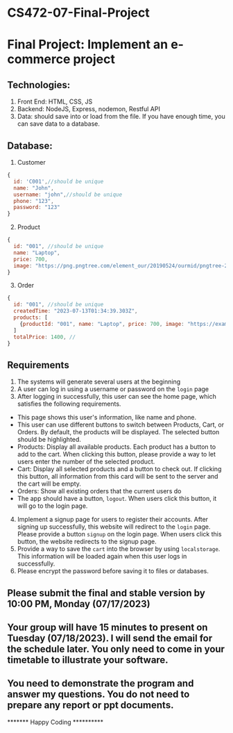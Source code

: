 # CS472-07-Final-Project
# Final Project: Implement an e-commerce project
## Technologies:
1. Front End: HTML, CSS, JS
2. Backend: NodeJS, Express, nodemon, Restful API
3. Data: should save into or load from the file. If you have enough time, you can save data to a database.

## Database:
1. Customer
```JavaScript
{
  id: 'C001',//should be unique
  name: "John",
  username: "john",//should be unique
  phone: "123",
  password: "123"
}
```
2. Product
```JavaScript
{
  id: "001", //should be unique
  name: "Laptop",
  price: 700,
  image: "https://png.pngtree.com/element_our/20190524/ourmid/pngtree-2-5d-electronic-device-laptop-vector-element-image_1101889.jpg"
}
```
3. Order
```JavaScript
{
  id: "001", //should be unique
  createdTime: "2023-07-13T01:34:39.303Z",
  products: [
    {productId: "001", name: "Laptop", price: 700, image: "https://example.com/laptop.png", quantity: 2}
  ]
  totalPrice: 1400, //
}


```
## Requirements
1. The systems will generate several users at the beginning
2. A user can log in using a username or password on the `login` page
3. After logging in successfully, this user can see the home page, which satisfies the following requirements.
* This page shows this user's information, like name and phone.
* This user can use different buttons to switch between Products, Cart, or Orders. By default, the products will be displayed. The selected button should be highlighted.
* Products: Display all available products. Each product has a button to add to the cart. When clicking this button, please provide a way to let users enter the number of the selected product.
* Cart: Display all selected products and a button to check out. If clicking this button, all information from this card will be sent to the server and the cart will be empty.
* Orders: Show all existing orders that the current users do
* The app should have a button, `logout`. When users click this button, it will go to the login page.
4. Implement a signup page for users to register their accounts. After signing up successfully, this website will redirect to the `login` page. Please provide a button `signup` on the login page. When users click this button, the website redirects to the signup page.
5. Provide a way to save the `cart` into the browser by using `localstorage`. This information will be loaded again when this user logs in successfully.
6. Please encrypt the password before saving it to files or databases.
## Please submit the final and stable version by 10:00 PM, Monday (07/17/2023)
## Your group will have 15 minutes to present on Tuesday (07/18/2023). I will send the email for the schedule later. You only need to come in your timetable to illustrate your software.
## You need to demonstrate the program and answer my questions. You do not need to prepare any report or ppt documents.
******* Happy Coding **********

